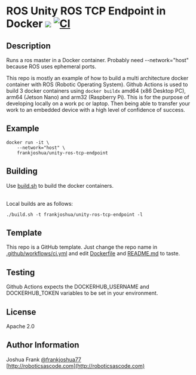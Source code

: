 # ROS Unity ROS TCP Endpoint in Docker [![](https://img.shields.io/docker/pulls/frankjoshua/unity-ros-tcp-endpoint)](https://hub.docker.com/r/frankjoshua/unity-ros-tcp-endpoint) [![CI](https://github.com/frankjoshua/docker-unity-ros-tcp-endpoint/workflows/CI/badge.svg)](https://github.com/frankjoshua/docker-unity-ros-tcp-endpoint/actions)

## Description

Runs a ros master in a Docker container. Probably need --network="host" because ROS uses ephemeral ports.

This repo is mostly an example of how to build a multi architecture docker container with ROS (Robotic Operating System). Github Actions is used to build 3 docker containers using `docker buildx` amd64 (x86 Desktop PC), arm64 (Jetson Nano) and arm32 (Raspberry Pi). This is for the purpose of developing locally on a work pc or laptop. Then being able to transfer your work to an embedded device with a high level of confidence of success.

## Example

```
docker run -it \
    --network="host" \
    frankjoshua/unity-ros-tcp-endpoint
```

## Building

Use [build.sh](build.sh) to build the docker containers.

<br>Local builds are as follows:

```
./build.sh -t frankjoshua/unity-ros-tcp-endpoint -l
```

## Template

This repo is a GitHub template. Just change the repo name in [.github/workflows/ci.yml](.github/workflows/ci.yml) and edit [Dockerfile](Dockerfile) and [README.md](README.md) to taste.

## Testing

Github Actions expects the DOCKERHUB_USERNAME and DOCKERHUB_TOKEN variables to be set in your environment.

## License

Apache 2.0

## Author Information

Joshua Frank [@frankjoshua77](https://www.twitter.com/@frankjoshua77)
<br>
[http://roboticsascode.com](http://roboticsascode.com)

